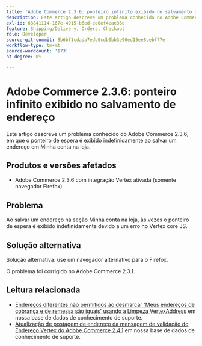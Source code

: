 ```yaml
---
title: 'Adobe Commerce 2.3.6: ponteiro infinito exibido no salvamento de endereço'
description: Este artigo descreve um problema conhecido do Adobe Commerce 2.3.6, em que o ponteiro de espera é exibido indefinidamente ao salvar um endereço em Minha conta na loja.
exl-id: 63841114-167e-4915-b6ed-ee0ef4eae36e
feature: Shipping/Delivery, Orders, Checkout
role: Developer
source-git-commit: 8b6bf1cdada7edb0cdb0bb3e90ed15ee8cebf77e
workflow-type: tm+mt
source-wordcount: '173'
ht-degree: 0%

---
```


# Adobe Commerce 2.3.6: ponteiro infinito exibido no salvamento de endereço

Este artigo descreve um problema conhecido do Adobe Commerce 2.3.6, em que o ponteiro de espera é exibido indefinidamente ao salvar um endereço em Minha conta na loja.

## Produtos e versões afetados

* Adobe Commerce 2.3.6 com integração Vertex ativada (somente navegador Firefox)

## Problema

Ao salvar um endereço na seção Minha conta na loja, às vezes o ponteiro de espera é exibido indefinidamente devido a um erro no Vertex core JS.

## Solução alternativa

Solução alternativa: use um navegador alternativo para o Firefox.

O problema foi corrigido no Adobe Commerce 2.3.1.

## Leitura relacionada

* [Endereços diferentes não permitidos ao desmarcar &#39;Meus endereços de cobrança e de remessa são iguais&#39; usando a Limpeza VertexAddress](/help/troubleshooting/miscellaneous/vertex-address-cleansing-different-addresses-not-allowed.md) em nossa base de dados de conhecimento de suporte.
* [Atualização de postagem de endereço da mensagem de validação do Endereço Vertex do Adobe Commerce 2.4.1](/help/troubleshooting/miscellaneous/magento-2-4-1-vertex-address-validation-message-post-address-update.md) em nossa base de dados de conhecimento de suporte.
